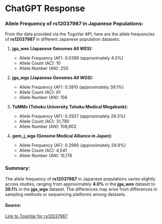 # ChatGPT Response

### Allele Frequency of **rs12037987** in Japanese Populations:

From the data provided via the TogoVar API, here are the allele frequencies of **rs12037987** in different Japanese population datasets:

1. **jga_wes (Japanese Genomes All WES):**  
   - Allele Frequency (AF): 0.0399 (approximately 4.0%)  
   - Allele Count (AC): 10  
   - Allele Number (AN): 250  

2. **jga_wgs (Japanese Genomes All WGS):**  
   - Allele Frequency (AF): 0.3910 (approximately 39.1%)  
   - Allele Count (AC): 61  
   - Allele Number (AN): 156  

3. **ToMMo (Tohoku University Tohoku Medical Megabank):**  
   - Allele Frequency (AF): 0.2927 (approximately 29.3%)  
   - Allele Count (AC): 31,790  
   - Allele Number (AN): 108,602  

4. **gem_j_wga (Genome Medical Alliance in Japan):**  
   - Allele Frequency (AF): 0.2990 (approximately 29.9%)  
   - Allele Count (AC): 4,541  
   - Allele Number (AN): 15,176  

### Summary:
The allele frequency of **rs12037987** in Japanese populations varies slightly across studies, ranging from approximately **4.0%** in the **jga_wes** dataset to **39.1%** in the **jga_wgs** dataset. The differences may arise from differences in sampling methods or sequencing platforms among datasets.

#### Source:  
[Link to TogoVar for rs12037987](https://jmorp.megabank.tohoku.ac.jp/search?query=1%3A112500200)